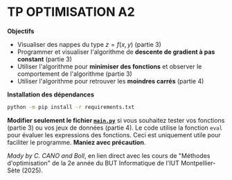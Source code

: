 # TP OPTIMISATION A2

**Objectifs**
- Visualiser des nappes du type $z=f(x,y)$ (partie 3)
- Programmer et visualiser l'algorithme de **descente de gradient à pas constant** (partie 3)
- Utiliser l'algorithme pour **minimiser des fonctions** et observer le comportement de l'algorithme (partie 3)
- Utiliser l'algorithme pour retrouver les **moindres carrés** (partie 4)

**Installation des dépendances**
```bash
python -m pip install -r requirements.txt
```

**Modifier seulement le fichier [`main.py`](./main.py)** si vous souhaitez tester vos fonctions (partie 3) ou vos jeux de données (partie 4). Le code utilise la fonction `eval` pour évaluer les expressions des fonctions. Ceci est uniquement utile pour faciliter le programme. **Maniez avec précaution**.

*Mady by C. CANO and Boll*, en lien direct avec les cours de "Méthodes d'optimisation" de la 2e année du BUT Informatique de l'IUT Montpellier-Sète (2025).
